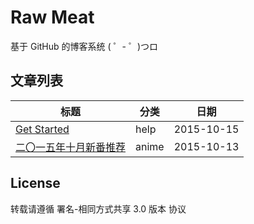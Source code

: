 # Raw Meat

基于 GitHub 的博客系统 ( ゜- ゜)つロ

## 文章列表

| 标题                                             | 分类    | 日期         |
| ---------------------------------------------- | ----- | ---------- |
| [Get Started](/blogs/get-started.md)           | help  | 2015-10-15 |
| [二〇一五年十月新番推荐](/blogs/anime-recommendations.md) | anime | 2015-10-13 |

## License

转载请遵循 署名-相同方式共享 3.0 版本 协议